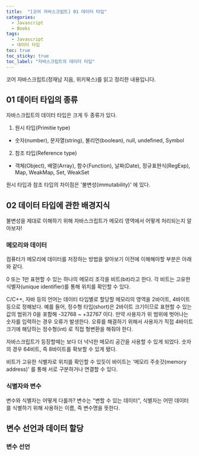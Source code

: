 ```yaml
---
title:  "[코어 자바스크립트] 01 데이터 타입"
categories: 
  - Javascript
  - Books
tags:
  - Javascript
  - 데이터 타입
toc: true
toc_sticky: true
toc_label: "자바스크립트의 데이터 타입"
---
```


코어 자바스크립트(정재남 지음, 위키북스)를 읽고 정리한 내용입니다.

## 01 데이터 타입의 종류
자바스크립트의 데이터 타입은 크게 두 종류가 있다.
1. 원시 타입(Primitie type)
- 숫자(number), 문자열(string), 불리언(boolean), null, undefined, Symbol
2. 참조 타입(Reference type)
- 객체(Object),  배열(Array), 함수(Function), 날짜(Date), 정규표현식(RegExp), Map, WeakMap, Set, WeakSet

원시 타입과 참조 타입의 차이점은 '불변성(immutability)' 에 있다.

## 02 데이터 타입에 관한 배경지식
불변성을 제대로 이해하기 위해 자바스크립트가 메모리 영역에서 어떻게 처리되는지 알아보자!

### 메모리와 데이터
컴퓨터가 메모리에 데이터를 저장하는 방법을 알아보기 이전에 이해해야할 부분은 아래와 같다.

0 또는 1만 표현할 수 있는 하나의 메모리 조각을 비트(bit)라고 한다. 각 비트는 고유한 식별자(unique identifier)를 통해 위치를 확인할 수 있다.

C/C++, 자바 등의 언어는 데이터 타입별로 할당할 메모리의 영역을 2바이트, 4바이트 등으로 정해놨다.
예를 들어, 정수형 타입(short)은 2바이트 크기이므로 표현할 수 있는 값의 범위가 0을 포함해 -32768 ~ +32767 이다.
만약 사용자가 위 범위에 벗어나는 숫자를 입력하는 경우 오류가 발생한다. 오류를 해결하기 위해서 사용자가 직접 4바이트 크기에 해당하는 정수형(int) 로 직접 형변환을 해줘야 한다.

자바스크립트가 등장할때는 보다 더 넉넉한 메모리 공간을 사용할 수 있게 되었다.
숫자의 경우 64비트, 즉 8바이트를 확보할 수 있게 됐다.

비트가 고유한 식별자로 위치를 확인할 수 있듯이 바이트는 '메모리 주솟갓(memory address)' 를 통해 서로 구분하거나 연결할 수 있다.

### 식별자와 변수
변수와 식별자는 어떻게 다를까?
변수는 "변할 수 있는 데이터", 식별자는 어떤 데이터를 식별하기 위해 사용하는 이름, 즉 변수명을 뜻한다.

## 변수 선언과 데이터 할당
### 변수 선언